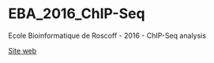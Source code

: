 # EBA_2016_ChIP-Seq
Ecole Bioinformatique de Roscoff - 2016 - ChIP-Seq analysis

[Site web](https://dputhier.github.io/EBA_2016_ChIP-Seq/)